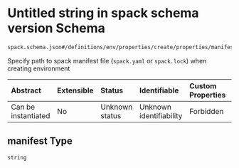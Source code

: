 # Untitled string in spack schema version Schema

```txt
spack.schema.json#/definitions/env/properties/create/properties/manifest
```

Specify path to spack manifest file (`spack.yaml` or `spack.lock`) when creating environment

| Abstract            | Extensible | Status         | Identifiable            | Custom Properties | Additional Properties | Access Restrictions | Defined In                                                             |
| :------------------ | :--------- | :------------- | :---------------------- | :---------------- | :-------------------- | :------------------ | :--------------------------------------------------------------------- |
| Can be instantiated | No         | Unknown status | Unknown identifiability | Forbidden         | Allowed               | none                | [spack.schema.json\*](../out/spack.schema.json "open original schema") |

## manifest Type

`string`

